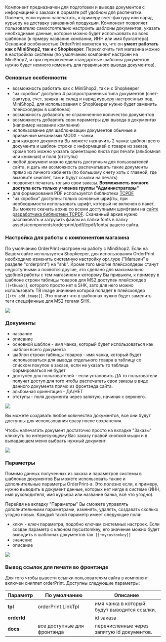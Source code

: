 Компонент предназначен для подготовки и вывода документов с информацией о заказах в формате pdf удобном для распечатки. Полезен, если нужно напечатать, к примеру счет-фактуру или наряд курьеру на доставку заказанной продукции. Компонент позволяет пользователю самостоятельно настроить шаблоны документов, указать необходимые данные, которые можно будет использовать во всех шаблонах (к прмеру название компании, ИНН или имя бухгалтера). Основной особенностью OrderPrint является то, что он **умеет работать как с MiniShop2, так и с Shopkeeper**. Переключить тип магазина можно в настройках системы (по умолчанию компонент настроен на MiniShop2, и при переключении стандартные шаблоны документов нужно будет немного изменить для правильного вывода документов).

### Основные особенности:

* возможность работать как с MiniShop2, так и с Shopkeeper
* "из коробки" доступно 4 распространенных типа документов (счет-фактура, счет, заявка на склад и наряд курьеру настроенных под MiniShop2, для использования с ShopKeeper нужно будет заменить плейсхолдеры в шаблонах)
* возможность добавлять не ограниченное количество документов
* возможность добавлять свои параметры для вывода в документах (например название компании)
* использование для шаблонизации документов обычные и привычные механизмы MODX - чанки
* для каждого документа Вы можете назначить 2 чанка: шаблон всего документа и шаблон строки с информацией о товаре из заказа, кроме того можно указать ориентацию листа при печати (альбомная или книжная) и поля (отступы)
* любой документ можно сделать доступным для пользователей сайта, и дать им возможность распечатывать такие документы прямо из личного кабинета (по большому счету хоть с главной, где вызовите сниппет, там и будут ссылки на печать)
* позволяет печатать только свои заказы. **Возможность полного доступа есть только у членов группы "Администраторы"**
* для формирования PDF используется библиотека [TCPDF][1]
* "из коробки" доступны только основные шрифты, при необходимости использовать шрифт, который не включен в пакет, Вы можете скачать архив со всеми доступными шрифтами на [сайте разработчика библиотеки TCPDF][1]. Скачанный архив нужно распаковать и загрузить файлы из папки fonts в папку assets/components/orderprint/pdf/tcpdf/fonts/ вашего сайта.


### Настройка для работы с компонентом магазина

По умолчанию OrderPrint настроен на работу с MiniShop2. Если на Вашем сайте используется Shopkeeper, для использования OrderPrint необходимо изменить системную настройку opr_type ("Магазин" в разделе "orderprint") на "shk". Кроме того многие плейсхолдеры станут недоступными а появятся другие, это сделано для максимально удобной работы с тем магазином к которому Вы привыкли, к примеру в шаблоне строки таблицы товаров для MS2 доступен плейсхолдер `[[+thumb]]`, которого просто нет в SHK, зато для него можно использовать ТВ image значение которой попадет в плейсхолдер `[[+tv_add.image]]`. Это значит что в шаблонах нужно будет заменить теги спецефичные для MS2 тегами SHK.

[![](http://st.bezumkin.ru/files/d/3/0/d304fe6fba31836932c5078552067505s.jpg)](http://st.bezumkin.ru/files/d/3/0/d304fe6fba31836932c5078552067505.png)

### Документы

* название
* описание
* основной шаблон - имя чанка, который будет использоваться как шаблон всего документа
* шаблон строки таблицы товаров - имя чанка, который будет использоваться для вывода отдельного товара в таблицу со списком покупок в заказе, если не указать то таблица формироваться не будет
* доступен для пользователей - если установить ДА то пользователи получат доступ для того чтобы распечатать свои заказы в виде данного документа прямо из фронтэнда сайта.
* альбомная ориентация - ДА/НЕТ
* отступы - поля документа через запятую, начиная с верхнего.

[![](http://st.bezumkin.ru/files/b/1/1/b117448eccebd86514aa2777edd1aab6s.jpg)](http://st.bezumkin.ru/files/b/1/1/b117448eccebd86514aa2777edd1aab6.png)

Вы можете создавать любое количество документов, все они будут доступны для использования сразу после сохранения.

Чтобы напечатать документ достаточно просто на вкладке "Заказы" кликнуть по интересующему Вас заказу правой кнопкой мыши и в выпадающем меню выбрать нужный документ.

[![](http://st.bezumkin.ru/files/3/c/3/3c3a98c4cdae9b9d6b5a2b67211b0b6bs.jpg)](http://st.bezumkin.ru/files/3/c/3/3c3a98c4cdae9b9d6b5a2b67211b0b6b.png)

### Параметры

Помимо данных полученных из заказа и параметров системы в шаблонах документов Вы можете использовать также и дополнительные параметры OrderPrint-а. Это полезно если, к примеру, нужно выводить в документ данные, которых нет нигде в системе (ИНН, имя руководителя, имя курьера или название банка, всё что угодно).

Перейдя на вкладку "Параметры" Вы сможете управлять дополнительными параметрами, изменять, удалять, создавать сколько угодно новых. Каждый такой параметр имеет следующие поля:

* ключ - ключ параметра, подобно ключам системных настроек. Если создан параметр с ключом mycustomkey, его значение можно будет выводить в шаблонах документов так` [[+mycustomkey]]`
* значение
* описание

[![](http://st.bezumkin.ru/files/0/b/7/0b78713cb7d1faad3032a043ba2168d4s.jpg)](http://st.bezumkin.ru/files/0/b/7/0b78713cb7d1faad3032a043ba2168d4.png)

### Вывод ссылок для печати во фронтэнде

Для того чтобы вывести ссылки пользователям сайта в компонент включен сниппет orderPrint. Доступны следующие параметры:

Параметр	|	По умолчанию				|	Описание
------------|-------------------------------|-----------------------------------------------------
**tpl**		| orderPrint.LinkTpl			| имя чанка в который будут выводится ссылки.
**orderId**	| 								| id заказа
**docs**	| все доступные для фронтэнда	| перечисленные через запятую id документов.


[1]: http://www.tcpdf.org/